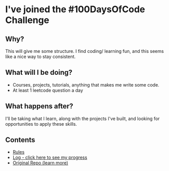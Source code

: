 # I've joined the #100DaysOfCode Challenge

## Why?
This will give me some structure. I find coding/ learning fun, and this seems like a nice way to stay consistent. 

## What will I be doing?
- Courses, projects, tutorials, anything that makes me write some code.
- At least 1 leetcode question a day

## What happens after?
I'll be taking what I learn, along with the projects I've built, and looking for opportunities to apply these skills. 

## Contents

* [Rules](rules.md)
* [Log - click here to see my progress](log.md)
* [Original Repo (learn more)](https://github.com/kallaway/100-days-of-code)
